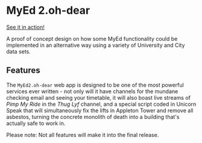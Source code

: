 MyEd 2.oh-dear
==============

[See it in action!](http://54.228.211.86/ilw/)

A proof of concept design on how some MyEd functionality could be implemented
in an alternative way using a variety of University and City data sets.


Features
--------

The `MyEd2.oh-dear` web app is designed to be one of the most powerful
services ever written - not only will it have channels for the mundane
checking email and seeing your timetable, it will also boast live streams of
*Pimp My Ride* in the *Thug Lyf* channel, and a special script coded
in Unicorn Speak that will simultaneously fix the lifts in Appleton Tower and
remove all asbestos, turning the concrete monolith of death into a building
that's actually safe to work in.

Please note: Not all features will make it into the final release.
